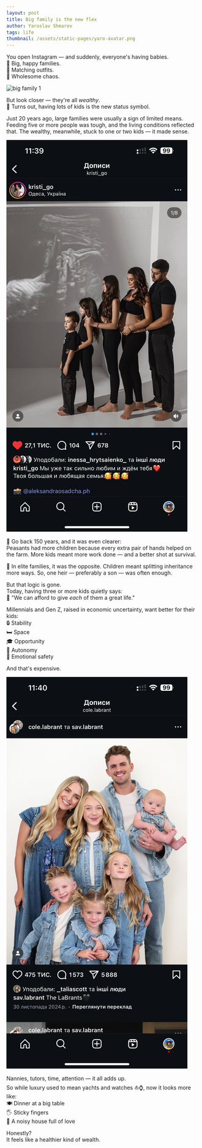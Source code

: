 ```yaml
---
layout: post
title: Big family is the new flex
author: Yaroslav Shmarov
tags: life
thumbnail: /assets/static-pages/yaro-avatar.png
---
```


You open Instagram — and suddenly, everyone's having babies.  
👶 Big, happy families.  
👗 Matching outfits.  
🍼 Wholesome chaos.

![big family 1](/assets/images/big-family-1.PNG)

But look closer — they're all _wealthy_.  
💸 Turns out, having lots of kids is the new status symbol.

Just 20 years ago, large families were usually a sign of limited means. Feeding five or more people was tough, and the living conditions reflected that. The wealthy, meanwhile, stuck to one or two kids — it made sense.

![big family 2](/assets/images/big-family-2.PNG)

📜 Go back 150 years, and it was even clearer:  
Peasants had more children because every extra pair of hands helped on the farm. More kids meant more work done — and a better shot at survival.

🏰 In elite families, it was the opposite. Children meant splitting inheritance more ways. So, one heir — preferably a son — was often enough.

But that logic is gone.  
Today, having three or more kids quietly says:  
🧸 "We can afford to give _each_ of them a great life."

Millennials and Gen Z, raised in economic uncertainty, want better for their kids:  
🔒 Stability  
🛏️ Space  
🎓 Opportunity  
🧠 Autonomy  
💞 Emotional safety

And that's expensive.

![big family 3](/assets/images/big-family-3.PNG)

Nannies, tutors, time, attention — it all adds up.  
So while luxury used to mean yachts and watches ⛵⌚, now it looks more like:  
🍽️ Dinner at a big table  
🖐️ Sticky fingers  
🏡 A noisy house full of love

Honestly?  
It feels like a healthier kind of wealth.
